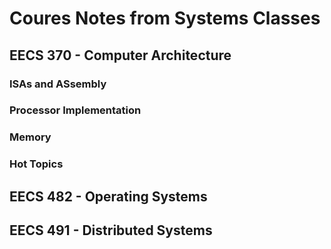 # Coures Notes from Systems Classes

## EECS 370 - Computer Architecture

### ISAs and ASsembly

### Processor Implementation

### Memory

### Hot Topics
## EECS 482 - Operating Systems

## EECS 491 - Distributed Systems